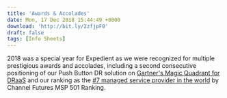 ```yaml
---
title: 'Awards & Accolades'
date: Mon, 17 Dec 2018 15:44:49 +0000
download: 'http://bit.ly/2zfjpF0'
draft: false
tags: [Info Sheets]
---
```


2018 was a special year for Expedient as we were recognized for multiple prestigious awards and accolades, including a second consecutive positioning of our Push Button DR solution on [Gartner's Magic Quadrant for DRaaS](https://www.expedient.com/2018-magic-quadrant/) and our ranking as the [#7 managed service provider in the world](https://www.expedient.com/press-releases/expedient-ranked-as-the-no-7-managed-services-provider-worldwide/) by Channel Futures MSP 501 Ranking.